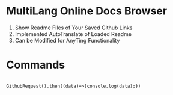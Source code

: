 # MultiLang Online Docs Browser

1. Show Readme Files of Your Saved Github Links   
2. Implemented AutoTranslate of Loaded Readme   
3. Can be Modified for AnyTing Functionality   


# Commands

````    

GithubRequest().then((data)=>{console.log(data);})

````    